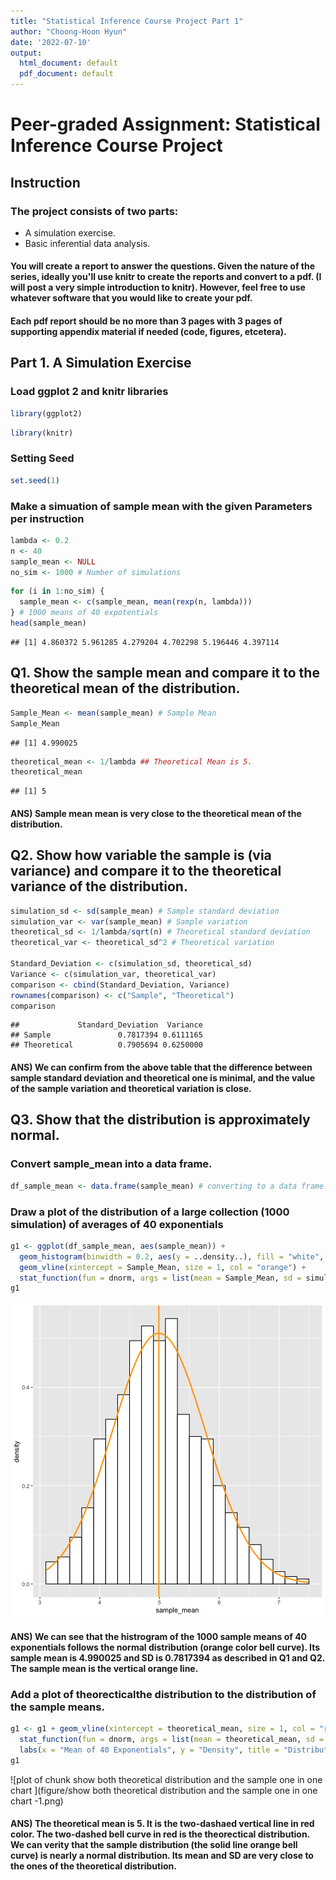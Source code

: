 ```yaml
---
title: "Statistical Inference Course Project Part 1"
author: "Choong-Hoon Hyun"
date: '2022-07-10'
output:
  html_document: default
  pdf_document: default
---
```


# Peer-graded Assignment: Statistical Inference Course Project

## Instruction

### The project consists of two parts:
* A simulation exercise.
* Basic inferential data analysis.

#### You will create a report to answer the questions. Given the nature of the series, ideally you'll use knitr to create the reports and convert to a pdf. (I will post a very simple introduction to knitr). However, feel free to use whatever software that you would like to create your pdf.

#### Each pdf report should be no more than 3 pages with 3 pages of supporting appendix material if needed (code, figures, etcetera).

## Part 1. A Simulation Exercise

### Load ggplot 2 and knitr libraries

```r
library(ggplot2)
```

```r
library(knitr)
```

### Setting Seed

```r
set.seed(1)
```

### Make a simuation of sample mean with the given Parameters per instruction

```r
lambda <- 0.2
n <- 40
sample_mean <- NULL
no_sim <- 1000 # Number of simulations
```


```r
for (i in 1:no_sim) {
  sample_mean <- c(sample_mean, mean(rexp(n, lambda)))
} # 1000 means of 40 expotentials
head(sample_mean)
```

```
## [1] 4.860372 5.961285 4.279204 4.702298 5.196446 4.397114
```

## Q1. Show the sample mean and compare it to the theoretical mean of the distribution.

```r
Sample_Mean <- mean(sample_mean) # Sample Mean
Sample_Mean
```

```
## [1] 4.990025
```

```r
theoretical_mean <- 1/lambda ## Theoretical Mean is 5.
theoretical_mean
```

```
## [1] 5
```

#### ANS) Sample mean mean is very close to the theoretical mean of the distribution. 

## Q2. Show how variable the sample is (via variance) and compare it to the theoretical variance of the distribution.

```r
simulation_sd <- sd(sample_mean) # Sample standard deviation
simulation_var <- var(sample_mean) # Sample variation
theoretical_sd <- 1/lambda/sqrt(n) # Theoretical standard deviation
theoretical_var <- theoretical_sd^2 # Theoretical variation

Standard_Deviation <- c(simulation_sd, theoretical_sd)
Variance <- c(simulation_var, theoretical_var)
comparison <- cbind(Standard_Deviation, Variance)
rownames(comparison) <- c("Sample", "Theoretical")
comparison
```

```
##             Standard_Deviation  Variance
## Sample               0.7817394 0.6111165
## Theoretical          0.7905694 0.6250000
```
#### ANS) We can confirm from the above table that the difference between sample standard deviation and theoretical one is minimal, and the value of the sample variation and theoretical variation is close. 

## Q3. Show that the distribution is approximately normal.
### Convert sample_mean into a data frame.

```r
df_sample_mean <- data.frame(sample_mean) # converting to a data frame
```

### Draw a plot of the distribution of a large collection (1000 simulation) of averages of 40 exponentials

```r
g1 <- ggplot(df_sample_mean, aes(sample_mean)) + 
  geom_histogram(binwidth = 0.2, aes(y = ..density..), fill = "white", col = "black") + 
  geom_vline(xintercept = Sample_Mean, size = 1, col = "orange") + 
  stat_function(fun = dnorm, args = list(mean = Sample_Mean, sd = simulation_sd), size = 1, col = "orange")
g1
```

![plot of chunk unnamed-chunk-4](<figure/unnamed-chunk-4-1.png>)

#### ANS) We can see that the histrogram of the 1000 sample means of 40 exponentials follows the normal distribution (orange color bell curve). Its sample mean is 4.990025 and SD is 0.7817394 as described in Q1 and Q2. The sample mean is the vertical orange line.

### Add a plot of theorecticalthe distribution to the distribution of the sample means.

```r
g1 <- g1 + geom_vline(xintercept = theoretical_mean, size = 1, col = "red", linetype = "twodash") +
  stat_function(fun = dnorm, args = list(mean = theoretical_mean, sd = theoretical_sd), size = 1, col = "red", linetype = "twodash") +
  labs(x = "Mean of 40 Exponentials", y = "Density", title = "Distribution of Averages of 40 Exponentials")
g1
```

![plot of chunk show both theoretical distribution and the sample one in one chart ](figure/show both theoretical distribution and the sample one in one chart -1.png)

#### ANS) The theoretical mean is 5. It is the two-dashaed vertical line in red color. The two-dashed bell curve in red is the theorectical distribution. We can verity that the sample distribution (the solid line orange bell curve) is nearly a normal distribution. Its mean and SD are very close to the ones of the theoretical distribution.

